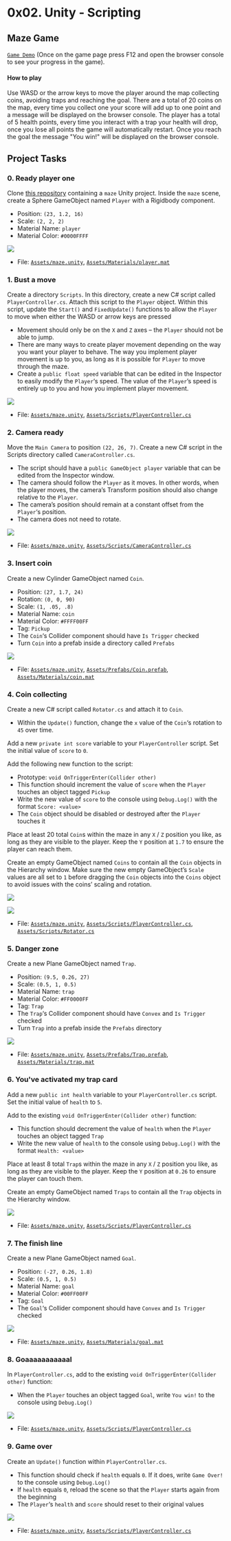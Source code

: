 # 0x02. Unity - Scripting
## Maze Game
[`Game Demo`](https://titania792.github.io/holbertonschool-0x02-unity-scripting/)
(Once on the game page press F12 and open the browser console to see your progress in the game).

#### How to play

Use WASD or the arrow keys to move the player around the map collecting coins, avoiding traps and reaching the goal.
There are a total of 20 coins on the map, every time you collect one your score will add up to one point and a message will be displayed on the browser console.
The player has a total of 5 health points, every time you interact with a trap your health will drop, once you lose all points the game will automatically restart.
Once you reach the goal the message "You win!" will be displayed on the browser console.

## Project Tasks

### 0. Ready player one

Clone  [this repository](https://intranet.hbtn.io/rltoken/OEkc_UJiR1McNT9hb7Dqzg "this repository")  containing a  `maze`  Unity project. Inside the  `maze`  scene, create a Sphere GameObject named  `Player`  with a Rigidbody component.

-   Position:  `(23, 1.2, 16)`
-   Scale:  `(2, 2, 2)`
-   Material Name:  `player`
-   Material Color:  `#0000FFFF`

![](https://s3.eu-west-3.amazonaws.com/hbtn.intranet.project.files/holbertonschool-cs-unity/421/unity-scripting_0.png)

-   File:  [`Assets/maze.unity`](https://github.com/Titania792/holbertonschool-0x02-unity-scripting/blob/master/Assets/maze.unity), [`Assets/Materials/player.mat`](https://github.com/Titania792/holbertonschool-0x02-unity-scripting/blob/master/Assets/Materials/player.mat)

### 1. Bust a move

Create a directory  `Scripts`. In this directory, create a new C# script called  `PlayerController.cs`. Attach this script to the  `Player`  object. Within this script, update the  `Start()`  and  `FixedUpdate()`  functions to allow the  `Player`  to move when either the WASD or arrow keys are pressed

-   Movement should only be on the  `X`  and  `Z`  axes – the  `Player`  should not be able to jump.
-   There are many ways to create player movement depending on the way you want your player to behave. The way you implement player movement is up to you, as long as it is possible for  `Player`  to move through the maze.
-   Create a  `public float speed`  variable that can be edited in the Inspector to easily modify the  `Player`‘s speed. The value of the  `Player`’s speed is entirely up to you and how you implement player movement.

![](https://s3.eu-west-3.amazonaws.com/hbtn.intranet.project.files/holbertonschool-cs-unity/421/unity-scripting_1.gif)

-   File:   [`Assets/maze.unity`](https://github.com/Titania792/holbertonschool-0x02-unity-scripting/blob/master/Assets/maze.unity), [`Assets/Scripts/PlayerController.cs`](https://github.com/Titania792/holbertonschool-0x02-unity-scripting/blob/master/Assets/Scripts/PlayerController.cs)

### 2. Camera ready

Move the  `Main Camera`  to position  `(22, 26, 7)`. Create a new C# script in the Scripts directory called  `CameraController.cs`.

-   The script should have a  `public GameObject player`  variable that can be edited from the Inspector window.
-   The camera should follow the  `Player`  as it moves. In other words, when the player moves, the camera’s Transform position should also change relative to the  `Player`.
-   The camera’s position should remain at a constant offset from the  `Player`‘s position.
-   The camera does not need to rotate.

![](https://s3.eu-west-3.amazonaws.com/hbtn.intranet.project.files/holbertonschool-cs-unity/421/unity-scripting_2.gif)

-   File:   [`Assets/maze.unity`](https://github.com/Titania792/holbertonschool-0x02-unity-scripting/blob/master/Assets/maze.unity), [`Assets/Scripts/CameraController.cs`](https://github.com/Titania792/holbertonschool-0x02-unity-scripting/blob/master/Assets/Scripts/CameraController.cs)

### 3. Insert coin

Create a new Cylinder GameObject named  `Coin`.

-   Position:  `(27, 1.7, 24)`
-   Rotation:  `(0, 0, 90)`
-   Scale:  `(1, .05, .8)`
-   Material Name:  `coin`
-   Material Color:  `#FFFF00FF`
-   Tag:  `Pickup`
-   The  `Coin`‘s Collider component should have  `Is Trigger`  checked
-   Turn  `Coin`  into a prefab inside a directory called  `Prefabs`

![](https://s3.eu-west-3.amazonaws.com/hbtn.intranet.project.files/holbertonschool-cs-unity/421/unity-scripting_3.png)

-   File:   [`Assets/maze.unity`](https://github.com/Titania792/holbertonschool-0x02-unity-scripting/blob/master/Assets/maze.unity), [`Assets/Prefabs/Coin.prefab`](https://github.com/Titania792/holbertonschool-0x02-unity-scripting/blob/master/Assets/Prefabs/Coin.prefab), [`Assets/Materials/coin.mat`](https://github.com/Titania792/holbertonschool-0x02-unity-scripting/blob/master/Assets/Materials/coin.mat)

### 4. Coin collecting

Create a new C# script called  `Rotator.cs`  and attach it to  `Coin`.

-   Within the  `Update()`  function, change the  `x`  value of the  `Coin`‘s rotation to  `45`  over time.

Add a new  `private int score`  variable to your  `PlayerController`  script. Set the initial value of  `score`  to  `0`.

Add the following new function to the script:

-   Prototype:  `void OnTriggerEnter(Collider other)`
-   This function should increment the value of  `score`  when the  `Player`  touches an object tagged  `Pickup`
-   Write the new value of  `score`  to the console using  `Debug.Log()`  with the format  `Score: <value>`
-   The  `Coin`  object should be disabled or destroyed after the  `Player`  touches it

Place at least 20 total  `Coin`s within the maze in any  `X`  /  `Z`  position you like, as long as they are visible to the player. Keep the  `Y`  position at  `1.7`  to ensure the player can reach them.

Create an empty GameObject named  `Coins`  to contain all the  `Coin`  objects in the Hierarchy window. Make sure the new empty GameObject’s  `Scale`  values are all set to  `1`  before dragging the  `Coin`  objects into the  `Coins`  object to avoid issues with the coins’ scaling and rotation.

![](https://s3.eu-west-3.amazonaws.com/hbtn.intranet.project.files/holbertonschool-cs-unity/421/unity-scripting_4a.gif)

![](https://s3.eu-west-3.amazonaws.com/hbtn.intranet.project.files/holbertonschool-cs-unity/421/unity-scripting_4b.gif)

-   File:  [`Assets/maze.unity`](https://github.com/Titania792/holbertonschool-0x02-unity-scripting/blob/master/Assets/maze.unity), [`Assets/Scripts/PlayerController.cs`](https://github.com/Titania792/holbertonschool-0x02-unity-scripting/blob/master/Assets/Scripts/PlayerController.cs), [`Assets/Scripts/Rotator.cs`](https://github.com/Titania792/holbertonschool-0x02-unity-scripting/blob/master/Assets/Scripts/Rotator.cs)

### 5. Danger zone

Create a new Plane GameObject named  `Trap`.

-   Position:  `(9.5, 0.26, 27)`
-   Scale:  `(0.5, 1, 0.5)`
-   Material Name:  `trap`
-   Material Color:  `#FF0000FF`
-   Tag:  `Trap`
-   The  `Trap`‘s Collider component should have  `Convex`  and  `Is Trigger`  checked
-   Turn  `Trap`  into a prefab inside the  `Prefabs`  directory

![](https://s3.eu-west-3.amazonaws.com/hbtn.intranet.project.files/holbertonschool-cs-unity/421/unity-scripting_5.png)

-   File:  [`Assets/maze.unity`](https://github.com/Titania792/holbertonschool-0x02-unity-scripting/blob/master/Assets/maze.unity), [`Assets/Prefabs/Trap.prefab`](https://github.com/Titania792/holbertonschool-0x02-unity-scripting/blob/master/Assets/Prefabs/Trap.prefab), [`Assets/Materials/trap.mat`](https://github.com/Titania792/holbertonschool-0x02-unity-scripting/blob/master/Assets/Materials/trap.mat)

### 6. You've activated my trap card

Add a new  `public int health`  variable to your  `PlayerController.cs`  script. Set the initial value of  `health`  to  `5`.

Add to the existing  `void OnTriggerEnter(Collider other)`  function:

-   This function should decrement the value of  `health`  when the  `Player`  touches an object tagged  `Trap`
-   Write the new value of  `health`  to the console using  `Debug.Log()`  with the format  `Health: <value>`

Place at least 8 total  `Trap`s within the maze in any  `X`  /  `Z`  position you like, as long as they are visible to the player. Keep the  `Y`  position at  `0.26`  to ensure the player can touch them.

Create an empty GameObject named  `Traps`  to contain all the  `Trap`  objects in the Hierarchy window.

![](https://s3.eu-west-3.amazonaws.com/hbtn.intranet.project.files/holbertonschool-cs-unity/421/unity-scripting_6.gif)


-   File:   [`Assets/maze.unity`](https://github.com/Titania792/holbertonschool-0x02-unity-scripting/blob/master/Assets/maze.unity), [`Assets/Scripts/PlayerController.cs`](https://github.com/Titania792/holbertonschool-0x02-unity-scripting/blob/master/Assets/Scripts/PlayerController.cs)

### 7. The finish line

Create a new Plane GameObject named  `Goal`.

-   Position:  `(-27, 0.26, 1.8)`
-   Scale:  `(0.5, 1, 0.5)`
-   Material Name:  `goal`
-   Material Color:  `#00FF00FF`
-   Tag:  `Goal`
-   The  `Goal`‘s Collider component should have  `Convex`  and  `Is Trigger`  checked

![](https://s3.eu-west-3.amazonaws.com/hbtn.intranet.project.files/holbertonschool-cs-unity/421/unity-scripting_7.png)

-   File:   [`Assets/maze.unity`](https://github.com/Titania792/holbertonschool-0x02-unity-scripting/blob/master/Assets/maze.unity), [`Assets/Materials/goal.mat`](https://github.com/Titania792/holbertonschool-0x02-unity-scripting/blob/master/Assets/Materials/goal.mat)

### 8. Goaaaaaaaaaaal

In  `PlayerController.cs`, add to the existing  `void OnTriggerEnter(Collider other)`  function:

-   When the  `Player`  touches an object tagged  `Goal`, write  `You win!`  to the console using  `Debug.Log()`

![](https://s3.eu-west-3.amazonaws.com/hbtn.intranet.project.files/holbertonschool-cs-unity/421/unity-scripting_8.gif)

-   File:   [`Assets/maze.unity`](https://github.com/Titania792/holbertonschool-0x02-unity-scripting/blob/master/Assets/maze.unity), [`Assets/Scripts/PlayerController.cs`](https://github.com/Titania792/holbertonschool-0x02-unity-scripting/blob/master/Assets/Scripts/PlayerController.cs)

### 9. Game over

Create an  `Update()`  function within  `PlayerController.cs`.

-   This function should check if  `health`  equals  `0`. If it does, write  `Game Over!`  to the console using  `Debug.Log()`
-   If  `health`  equals  `0`, reload the scene so that the  `Player`  starts again from the beginning
-   The  `Player`‘s  `health`  and  `score`  should reset to their original values

![](https://s3.eu-west-3.amazonaws.com/hbtn.intranet.project.files/holbertonschool-cs-unity/421/unity-scripting_9.gif)

-   File:  [`Assets/maze.unity`](https://github.com/Titania792/holbertonschool-0x02-unity-scripting/blob/master/Assets/maze.unity), [`Assets/Scripts/PlayerController.cs`](https://github.com/Titania792/holbertonschool-0x02-unity-scripting/blob/master/Assets/Scripts/PlayerController.cs)